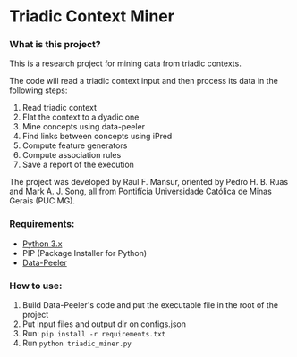 # Triadic Context Miner

### What is this project?
This is a research project for mining data from triadic contexts.

The code will read a triadic context input and then process its data in the following steps:

1) Read triadic context
2) Flat the context to a dyadic one
3) Mine concepts using data-peeler
4) Find links between concepts using iPred 
4) Compute feature generators 
4) Compute association rules 
4) Save a report of the execution

The project was developed by Raul F. Mansur, oriented by Pedro H. B. Ruas and Mark A. J. Song, all from Pontifícia Universidade Católica de Minas Gerais (PUC MG).

### Requirements:
* [Python 3.x](https://www.python.org/downloads/)
* PIP (Package Installer for Python)
* [Data-Peeler](https://homepages.dcc.ufmg.br/~lcerf/fr/prototypes.html)

### How to use:
1) Build Data-Peeler's code and put the executable file in the root of the project
2) Put input files and output dir on configs.json
3) Run: `pip install -r requirements.txt`
4) Run `python triadic_miner.py`

